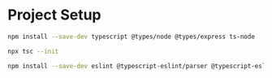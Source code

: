 # Project Setup
```bash
npm install --save-dev typescript @types/node @types/express ts-node
```
```bash
npx tsc --init
```
```bash
npm install --save-dev eslint @typescript-eslint/parser @typescript-eslint/eslint-plugin
```

